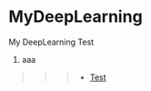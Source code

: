 # MyDeepLearning
My DeepLearning Test

1. aaa  
>>>* [Test](https://github.com/pkwin927/MyDeepLearning/blob/master/Jupyter/Test1.ipynb)
